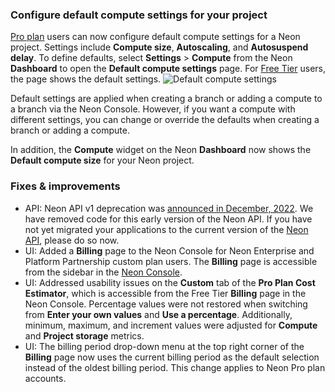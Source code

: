 ### Configure default compute settings for your project

[Pro plan](/docs/introduction/pro-plan) users can now configure default compute settings for a Neon project. Settings include **Compute size**, **Autoscaling**, and **Autosuspend delay**. To define defaults, select **Settings** > **Compute** from the Neon **Dashboard** to open the **Default compute settings** page. For [Free Tier](/docs/introduction/free-tier) users, the page shows the default settings.
![Default compute settings](/docs/relnotes/default_compute_settings.png)

Default settings are applied when creating a branch or adding a compute to a branch via the Neon Console. However, if you want a compute with different settings, you can change or override the defaults when creating a branch or adding a compute.

In addition, the **Compute** widget on the Neon **Dashboard** now shows the **Default compute size** for your Neon project.

### Fixes & improvements

- API: Neon API v1 deprecation was [announced in December, 2022](/docs/changelog/2022-12-28-console). We have removed code for this early version of the Neon API. If you have not yet migrated your applications to the current version of the [Neon API](https://api-docs.neon.tech/reference/getting-started-with-neon-api), please do so now.
- UI: Added a **Billing** page to the Neon Console for Neon Enterprise and Platform Partnership custom plan users. The **Billing** page is accessible from the sidebar in the [Neon Console](https://console.neon.tech/app/projects).
- UI: Addressed usability issues on the **Custom** tab of the **Pro Plan Cost Estimator**, which is accessible from the Free Tier **Billing** page in the Neon Console. Percentage values were not restored when switching from **Enter your own values** and **Use a percentage**. Additionally, minimum, maximum, and increment values were adjusted for **Compute** and **Project storage** metrics.
- UI: The billing period drop-down menu at the top right corner of the **Billing** page now uses the current billing period as the default selection instead of the oldest billing period. This change applies to Neon Pro plan accounts.
